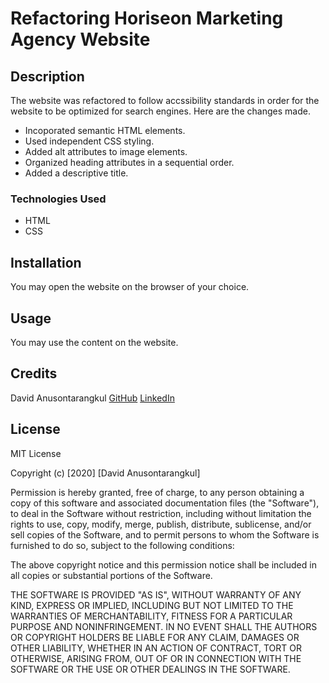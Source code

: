 # Refactoring Horiseon Marketing Agency Website

## Description

The website was refactored to follow accssibility standards in order for the website to be optimized for search engines. Here are the changes made.

- Incoporated semantic HTML elements.
- Used independent CSS styling.
- Added alt attributes to image elements.
- Organized heading attributes in a sequential order.
- Added a descriptive title.

### Technologies Used

- HTML
- CSS

## Installation

You may open the website on the browser of your choice.

## Usage

You may use the content on the website.

## Credits

David Anusontarangkul
[GitHub](https://github.com/anusontarangku)
[LinkedIn](https://linkedin.com/in/anusontarangkul/)

## License

MIT License

Copyright (c) [2020] [David Anusontarangkul]

Permission is hereby granted, free of charge, to any person obtaining a copy
of this software and associated documentation files (the "Software"), to deal
in the Software without restriction, including without limitation the rights
to use, copy, modify, merge, publish, distribute, sublicense, and/or sell
copies of the Software, and to permit persons to whom the Software is
furnished to do so, subject to the following conditions:

The above copyright notice and this permission notice shall be included in all
copies or substantial portions of the Software.

THE SOFTWARE IS PROVIDED "AS IS", WITHOUT WARRANTY OF ANY KIND, EXPRESS OR
IMPLIED, INCLUDING BUT NOT LIMITED TO THE WARRANTIES OF MERCHANTABILITY,
FITNESS FOR A PARTICULAR PURPOSE AND NONINFRINGEMENT. IN NO EVENT SHALL THE
AUTHORS OR COPYRIGHT HOLDERS BE LIABLE FOR ANY CLAIM, DAMAGES OR OTHER
LIABILITY, WHETHER IN AN ACTION OF CONTRACT, TORT OR OTHERWISE, ARISING FROM,
OUT OF OR IN CONNECTION WITH THE SOFTWARE OR THE USE OR OTHER DEALINGS IN THE
SOFTWARE.
